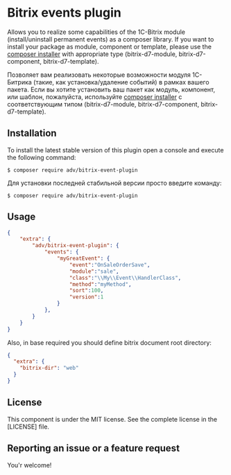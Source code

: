 Bitrix events plugin
=====================

Allows you to realize some capabilities of the 1C-Bitrix module (install/uninstall permanent events)
as a composer library.
If you want to install your package as module, component or template, please use the [composer installer](https://github.com/composer/installers) with
appropriate type (bitrix-d7-module, bitrix-d7-component, bitrix-d7-template).

Позволяет вам реализовать некоторые возможности модуля 1С-Битрика (такие, как установка/удаление событий)
в рамках вашего пакета.
Если вы хотите установить ваш пакет как модуль, компонент, или шаблон, пожалуйста, используйте [composer installer](https://github.com/composer/installers)
с соответствующим типом (bitrix-d7-module, bitrix-d7-component, bitrix-d7-template).

Installation
------------

To install the latest stable version of this plugin open a console and execute the following command:


```
$ composer require adv/bitrix-event-plugin
```

Для установки последней стабильной версии просто введите команду:

```
$ composer require adv/bitrix-event-plugin
```


Usage
-------

```json
{
    "extra": {
        "adv/bitrix-event-plugin": {
            "events": {
                "myGreatEvent": {
                    "event":"OnSaleOrderSave",
                    "module":"sale",
                    "class":"\\My\\Event\\HandlerClass",
                    "method":"myMethod",
                    "sort":100,
                    "version":1
                }
            },
        }
    }
}
```

Also, in base required you should define bitrix document root directory:

```json
{
  "extra": {
    "bitrix-dir": "web"
  }
}
``` 

License
-------
This component is under the MIT license. See the complete license in the [LICENSE] file.


Reporting an issue or a feature request
---------------------------------------
You'r welcome!
